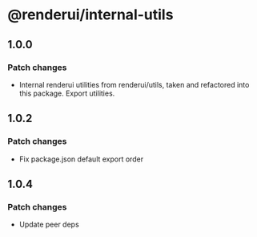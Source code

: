 # @renderui/internal-utils

## 1.0.0

### Patch changes

- Internal renderui utilities from renderui/utils, taken and refactored into this package. Export utilities.

## 1.0.2

### Patch changes

- Fix package.json default export order

## 1.0.4

### Patch changes

- Update peer deps
